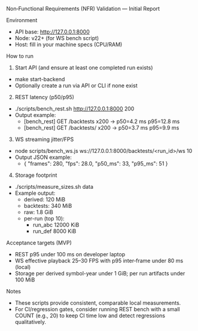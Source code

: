 Non‑Functional Requirements (NFR) Validation — Initial Report

Environment
- API base: http://127.0.0.1:8000
- Node: v22+ (for WS bench script)
- Host: fill in your machine specs (CPU/RAM)

How to run
1) Start API (and ensure at least one completed run exists)
- make start-backend
- Optionally create a run via API or CLI if none exist

2) REST latency (p50/p95)
- ./scripts/bench_rest.sh http://127.0.0.1:8000 200
- Output example:
  - [bench_rest] GET /backtests x200 → p50=4.2 ms p95=12.8 ms
  - [bench_rest] GET /backtests/<id> x200 → p50=3.7 ms p95=9.9 ms

3) WS streaming jitter/FPS
- node scripts/bench_ws.js ws://127.0.0.1:8000/backtests/<run_id>/ws 10
- Output JSON example:
  - { "frames": 280, "fps": 28.0, "p50_ms": 33, "p95_ms": 51 }

4) Storage footprint
- ./scripts/measure_sizes.sh data
- Example output:
  - derived: 120 MiB
  - backtests: 340 MiB
  - raw: 1.8 GiB
  - per-run (top 10):
    - run_abc 12000 KiB
    - run_def 8000 KiB

Acceptance targets (MVP)
- REST p95 under 100 ms on developer laptop
- WS effective playback 25–30 FPS with p95 inter‑frame under 80 ms (local)
- Storage per derived symbol-year under 1 GiB; per run artifacts under 100 MiB

Notes
- These scripts provide consistent, comparable local measurements.
- For CI/regression gates, consider running REST bench with a small COUNT (e.g., 20) to keep CI time low and detect regressions qualitatively.

